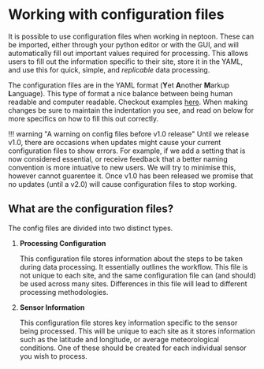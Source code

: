 # Working with configuration files

It is possible to use configuration files when working in neptoon. These can be imported, either through your python editor or with the GUI, and will automatically fill out important values required for processing. This allows users to fill out the information specific to their site, store it in the YAML, and use this for quick, simple, and *replicable* data processing.

The configuration files are in the YAML format (**Y**et **A**nother **M**arkup **L**anguage). This type of format a nice balance between being human readable and computer readable. Checkout examples [here](https://codebase.helmholtz.cloud/cosmos/neptoon_examples/-/tree/main/configuration_files?ref_type=heads). When making changes be sure to maintain the indentation you see, and read on below for more specifics on how to fill this out correctly.

!!! warning "A warning on config files before v1.0 release"
      Until we release v1.0, there are occasions when updates might cause your current configuration files to show errors. For example, if we add a setting that is now considered essential, or receive feedback that a better naming convention is more intuative to new users. We will try to minimise this, however cannot guarentee it. Once v1.0 has been released we promise that no updates (until a v2.0) will cause configuration files to stop working.


## What are the configuration files?

The config files are divided into two distinct types. 

1. **Processing Configuration**
   
   This configuration file stores information about the steps to be taken during data processing. It essentially outlines the workflow. This file is not unique to each site, and the same configuration file can (and should) be used across many sites. Differences in this file will lead to different processing methodologies.
   
2. **Sensor Information**
   
   This configuration file stores key information specific to the sensor being processed. This will be unique to each site as it stores information such as the latitude and longitude, or average meteorological conditions. One of these should be created for each individual sensor you wish to process. 

